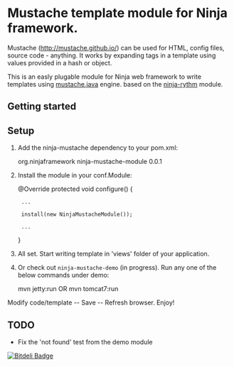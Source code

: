 Mustache template module for Ninja framework.
=====================
Mustache (http://mustache.github.io/) can be used for HTML, config files, source code - anything. It works by expanding tags in a template using values provided in a hash or object.

This is an easly plugable module for Ninja web framework to write templates using [mustache.java](https://github.com/spullara/mustache.java) engine. based on the [ninja-rythm](https://github.com/ninjaframework/ninja-rythm) module.

Getting started
---------------

Setup
-----

1) Add the ninja-mustache dependency to your pom.xml:

    <dependency>
        <groupId>org.ninjaframework</groupId>
        <artifactId>ninja-mustache-module</artifactId>
        <version>0.0.1</version>
    </dependency>

2) Install the module in your conf.Module:

    @Override
    protected void configure() {

        ...

        install(new NinjaMustacheModule());

        ...

    }
    
3) All set. Start writing template in 'views' folder of your application.


4) Or check out <code>ninja-mustache-demo</code> (in progress). Run any one of the below commands under demo:

    mvn jetty:run
    OR 
    mvn tomcat7:run


Modify code/template -- Save -- Refresh browser. Enjoy!


TODO
-----

 - Fix the 'not found' test from the  demo module



[![Bitdeli Badge](https://d2weczhvl823v0.cloudfront.net/kpacha/ninja-mustache/trend.png)](https://bitdeli.com/free "Bitdeli Badge")

